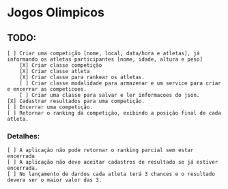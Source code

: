 # Jogos Olimpicos

## TODO:

    [ ] Criar uma competição [nome, local, data/hora e atletas], já informando os atletas participantes [nome, idade, altura e peso]
        [X] Criar classe competição
        [X] Criar classe atleta
        [X] Criar classe para rankear os atletas.
        [ ] Criar classe modalidade para armazenar e um service para criar e encerrar as competicoes.
        [ ] Criar uma classe para salvar e ler informacoes do json.
    [X] Cadastrar resultados para uma competição.
    [ ] Encerrar uma competição.
    [ ] Retornar o ranking da competição, exibindo a posição final de cada atleta.

### Detalhes:

    [ ] A aplicação não pode retornar o ranking parcial sem estar encerrada
    [ ] A aplicação não deve aceitar cadastros de resultado se já estiver encerrada.
    [ ] No lançamento de dardos cada atleta terá 3 chances e o resultado devera ser o maior valor das 3.
